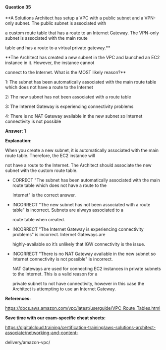 #### Question  35


**A Solutions Architect has setup a VPC with a public subnet and a VPN-only subnet. The public subnet is associated with

a custom route table that has a route to an Internet Gateway. The VPN-only subnet is associated with the main route

table and has a route to a virtual private gateway.**


**The Architect has created a new subnet in the VPC and launched an EC2 instance in it. However, the instance cannot

connect to the Internet. What is the MOST likely reason?**


1: The subnet has been automatically associated with the main route table which does not have a route to the Internet


2: The new subnet has not been associated with a route table


3: The Internet Gateway is experiencing connectivity problems


4: There is no NAT Gateway available in the new subnet so Internet connectivity is not possible


**Answer: 1**


**Explanation:**


When you create a new subnet, it is automatically associated with the main route table. Therefore, the EC2 instance will

not have a route to the Internet. The Architect should associate the new subnet with the custom route table.


- CORRECT "The subnet has been automatically associated with the main route table which does not have a route to the

  Internet" is the correct answer.


- INCORRECT "The new subnet has not been associated with a route table" is incorrect. Subnets are always associated to a

  route table when created.


- INCORRECT "The Internet Gateway is experiencing connectivity problems" is incorrect. Internet Gateways are

  highly-available so it’s unlikely that IGW connectivity is the issue.


- INCORRECT "There is no NAT Gateway available in the new subnet so Internet connectivity is not possible" is incorrect.

  NAT Gateways are used for connecting EC2 instances in private subnets to the Internet. This is a valid reason for a

  private subnet to not have connectivity, however in this case the Architect is attempting to use an Internet Gateway.


**References:**


https://docs.aws.amazon.com/vpc/latest/userguide/VPC_Route_Tables.html


**Save time with our exam-specific cheat sheets:**


https://digitalcloud.training/certification-training/aws-solutions-architect-associate/networking-and-content-

delivery/amazon-vpc/

